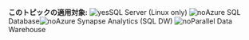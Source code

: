<Token>**このトピックの適用対象:** ![yes](media/yes.png)SQL Server (Linux only) ![no](media/no.png)Azure SQL Database![no](media/no.png)Azure Synapse Analytics (SQL DW) ![no](media/no.png)Parallel Data Warehouse </Token>

